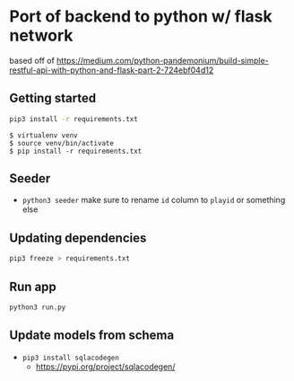 # Port of backend to python w/ flask network

based off of https://medium.com/python-pandemonium/build-simple-restful-api-with-python-and-flask-part-2-724ebf04d12

## Getting started

```bash
pip3 install -r requirements.txt
```

```
$ virtualenv venv
$ source venv/bin/activate
$ pip install -r requirements.txt
```

## Seeder

* `python3 seeder` make sure to rename `id` column to `playid` or something else

## Updating dependencies

```bash
pip3 freeze > requirements.txt
```

## Run app

```bash
python3 run.py
```

## Update models from schema

* `pip3 install sqlacodegen`
  * https://pypi.org/project/sqlacodegen/